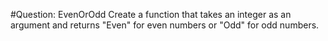 #Question: EvenOrOdd
Create a function that takes an integer as an argument and returns "Even" for even numbers or "Odd" for odd numbers.